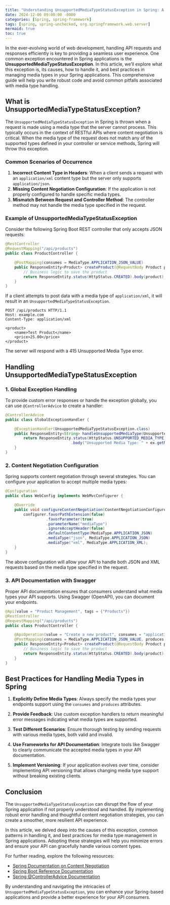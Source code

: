 ```yaml
---
title: "Understanding UnsupportedMediaTypeStatusException in Spring: A Deep Dive for Developers"
date: 2024-12-06 09:00:00 -0000
categories: [Spring, spring-framework]
tags: [spring, spring-unchecked, org.springframework.web.server]
mermaid: true
toc: true
---
```



In the ever-evolving world of web development, handling API requests and responses efficiently is key to providing a seamless user experience. One common exception encountered in Spring applications is the **UnsupportedMediaTypeStatusException**. In this article, we’ll explore what this exception is, its causes, how to handle it, and best practices in managing media types in your Spring applications. This comprehensive guide will help you write robust code and avoid common pitfalls associated with media type handling.

## What is UnsupportedMediaTypeStatusException?

The `UnsupportedMediaTypeStatusException` in Spring is thrown when a request is made using a media type that the server cannot process. This typically occurs in the context of RESTful APIs where content negotiation is critical. When the media type of the request does not match any of the supported types defined in your controller or service methods, Spring will throw this exception.

### Common Scenarios of Occurrence

1. **Incorrect Content Type in Headers**: When a client sends a request with an `application/xml` content type but the server only supports `application/json`.
2. **Missing Content Negotiation Configuration**: If the application is not properly configured to handle specific media types.
3. **Mismatch Between Request and Controller Method**: The controller method may not handle the media type specified in the request.

### Example of UnsupportedMediaTypeStatusException

Consider the following Spring Boot REST controller that only accepts JSON requests:

```java
@RestController
@RequestMapping("/api/products")
public class ProductController {

    @PostMapping(consumes = MediaType.APPLICATION_JSON_VALUE)
    public ResponseEntity<Product> createProduct(@RequestBody Product product) {
        // Business logic to save the product
        return ResponseEntity.status(HttpStatus.CREATED).body(product);
    }
}
```

If a client attempts to post data with a media type of `application/xml`, it will result in an `UnsupportedMediaTypeStatusException`.

```http
POST /api/products HTTP/1.1
Host: example.com
Content-Type: application/xml

<product>
    <name>Test Product</name>
    <price>25.00</price>
</product>
```

The server will respond with a 415 Unsupported Media Type error.

## Handling UnsupportedMediaTypeStatusException

### 1. Global Exception Handling

To provide custom error responses or handle the exception globally, you can use `@ControllerAdvice` to create a handler:

```java
@ControllerAdvice
public class GlobalExceptionHandler {

    @ExceptionHandler(UnsupportedMediaTypeStatusException.class)
    public ResponseEntity<String> handleUnsupportedMediaType(UnsupportedMediaTypeStatusException ex) {
        return ResponseEntity.status(HttpStatus.UNSUPPORTED_MEDIA_TYPE)
                             .body("Unsupported Media Type: " + ex.getMessage());
    }
}
```

### 2. Content Negotiation Configuration

Spring supports content negotiation through several strategies. You can configure your application to accept multiple media types:

```java
@Configuration
public class WebConfig implements WebMvcConfigurer {

    @Override
    public void configureContentNegotiation(ContentNegotiationConfigurer configurer) {
        configurer.favorPathExtension(false)
                  .favorParameter(true)
                  .parameterName("mediaType")
                  .ignoreAcceptHeader(false)
                  .defaultContentType(MediaType.APPLICATION_JSON)
                  .mediaType("json", MediaType.APPLICATION_JSON)
                  .mediaType("xml", MediaType.APPLICATION_XML);
    }
}
```

The above configuration will allow your API to handle both JSON and XML requests based on the media type specified in the request.

### 3. API Documentation with Swagger

Proper API documentation ensures that consumers understand what media types your API supports. Using Swagger (OpenAPI), you can document your endpoints.

```java
@Api(value = "Product Management", tags = {"Products"})
@RestController
@RequestMapping("/api/products")
public class ProductController {

    @ApiOperation(value = "Create a new product", consumes = "application/json", produces = "application/json")
    @PostMapping(consumes = MediaType.APPLICATION_JSON_VALUE, produces = MediaType.APPLICATION_JSON_VALUE)
    public ResponseEntity<Product> createProduct(@RequestBody Product product) {
        // Business logic to save the product
        return ResponseEntity.status(HttpStatus.CREATED).body(product);
    }
}
```

## Best Practices for Handling Media Types in Spring

1. **Explicitly Define Media Types**: Always specify the media types your endpoints support using the `consumes` and `produces` attributes.

2. **Provide Feedback**: Use custom exception handlers to return meaningful error messages indicating what media types are supported.

3. **Test Different Scenarios**: Ensure thorough testing by sending requests with various media types, both valid and invalid.

4. **Use Frameworks for API Documentation**: Integrate tools like Swagger to clearly communicate the accepted media types in your API documentation.

5. **Implement Versioning**: If your application evolves over time, consider implementing API versioning that allows changing media type support without breaking existing clients.

## Conclusion

The `UnsupportedMediaTypeStatusException` can disrupt the flow of your Spring application if not properly understood and handled. By implementing robust error handling and thoughtful content negotiation strategies, you can create a smoother, more resilient API experience. 

In this article, we delved deep into the causes of this exception, common patterns in handling it, and best practices for media type management in Spring applications. Adopting these strategies will help you minimize errors and ensure your API can gracefully handle various content types.

For further reading, explore the following resources:

- [Spring Documentation on Content Negotiation](https://docs.spring.io/spring-framework/docs/current/reference/html/web.html#mvc-content-negotiation)
- [Spring Boot Reference Documentation](https://docs.spring.io/spring-boot/docs/current/reference/htmlsingle/)
- [Spring @ControllerAdvice Documentation](https://docs.spring.io/spring-framework/docs/current/javadoc-api/org/springframework/web/bind/annotation/ControllerAdvice.html)

By understanding and navigating the intricacies of `UnsupportedMediaTypeStatusException`, you can enhance your Spring-based applications and provide a better experience for your API consumers.